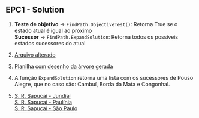 ## EPC1 - Solution

1. **Teste de objetivo** -> `FindPath.ObjectiveTest()`: Retorna True se o estado atual é igual ao próximo\
**Sucessor** -> `FindPath.ExpandSolution`: Retorna todos os possíveis estados sucessores do atual

2. [Arquivo alterado](https://github.com/mugbug/search-algorithms/blob/master/python/PathFindExample.py)
3. [Planilha com desenho da árvore gerada](https://docs.google.com/spreadsheets/d/1VjdI6rGqSYkzphPShVxeJZG1QmXFsd4paxaL1iQzwpU/edit?usp=sharing)

4. A função `ExpandSolution` retorna uma lista com os sucessores de Pouso Alegre, que no caso são: Cambuí, Borda da Mata e Congonhal.

5. [S. R. Sapucaí - Jundiaí](https://github.com/mugbug/search-algorithms/blob/master/EPCs/EPC1/Santa%20RIta%20do%20Sapuca%C3%AD%20-%20Jundia%C3%AD.png)\
  [S. R. Sapucaí - Paulínia](https://github.com/mugbug/search-algorithms/blob/master/EPCs/EPC1/Santa%20Rita%20do%20Sapuca%C3%AD%20-%20Paul%C3%ADnia.png)\
  [S. R. Sapucaí - São Paulo](https://github.com/mugbug/search-algorithms/blob/master/EPCs/EPC1/Santa%20Rita%20do%20Sapuca%C3%AD%20-%20S%C3%A3o%20Paulo.png)
